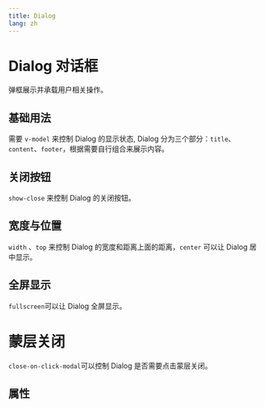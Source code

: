 ```yaml
---
title: Dialog
lang: zh
---
```


<script setup lang="ts">
  import props from "../../../example/dialog/description/zh-props.ts";
  import slots from "../../../example/dialog/description/zh-slots.ts";
</script>

# Dialog 对话框

弹框展示并承载用户相关操作。

## 基础用法

需要 ```v-model``` 来控制 Dialog 的显示状态, Dialog 分为三个部分：```title```、```content```、```footer```，根据需要自行组合来展示内容。

<demo src="../../../example/dialog/base.vue" />

## 关闭按钮

 ```show-close``` 来控制 Dialog 的关闭按钮。

<demo src="../../../example/dialog/close.vue" />


## 宽度与位置

 ```width``` 、```top``` 来控制 Dialog 的宽度和距离上面的距离，```center``` 可以让 Dialog 居中显示。

<demo src="../../../example/dialog/size-positon.vue" />

## 全屏显示

```fullscreen```可以让 Dialog 全屏显示。

<demo src="../../../example/dialog/fullscreen.vue" />

# 蒙层关闭

```close-on-click-modal```可以控制 Dialog 是否需要点击蒙层关闭。

<demo src="../../../example/dialog/modal.vue" />

## 属性

<table-block type="propsZh" :data="props" />
